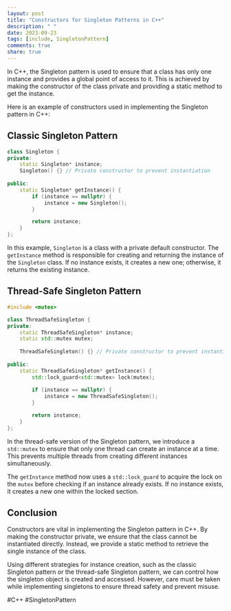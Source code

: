 ```yaml
---
layout: post
title: "Constructors for Singleton Patterns in C++"
description: " "
date: 2023-09-23
tags: [include, SingletonPattern]
comments: true
share: true
---
```


In C++, the Singleton pattern is used to ensure that a class has only one instance and provides a global point of access to it. This is achieved by making the constructor of the class private and providing a static method to get the instance.

Here is an example of constructors used in implementing the Singleton pattern in C++:

## Classic Singleton Pattern

```cpp
class Singleton {
private:
    static Singleton* instance;
    Singleton() {} // Private constructor to prevent instantiation
    
public:
    static Singleton* getInstance() {
        if (instance == nullptr) {
            instance = new Singleton();
        }

        return instance;
    }
};
```

In this example, `Singleton` is a class with a private default constructor. The `getInstance` method is responsible for creating and returning the instance of the `Singleton` class. If no instance exists, it creates a new one; otherwise, it returns the existing instance.

## Thread-Safe Singleton Pattern

```cpp
#include <mutex>

class ThreadSafeSingleton {
private:
    static ThreadSafeSingleton* instance;
    static std::mutex mutex;
    
    ThreadSafeSingleton() {} // Private constructor to prevent instantiation
    
public:
    static ThreadSafeSingleton* getInstance() {
        std::lock_guard<std::mutex> lock(mutex);
        
        if (instance == nullptr) {
            instance = new ThreadSafeSingleton();
        }

        return instance;
    }
};
```

In the thread-safe version of the Singleton pattern, we introduce a `std::mutex` to ensure that only one thread can create an instance at a time. This prevents multiple threads from creating different instances simultaneously.

The `getInstance` method now uses a `std::lock_guard` to acquire the lock on the `mutex` before checking if an instance already exists. If no instance exists, it creates a new one within the locked section.

## Conclusion

Constructors are vital in implementing the Singleton pattern in C++. By making the constructor private, we ensure that the class cannot be instantiated directly. Instead, we provide a static method to retrieve the single instance of the class.

Using different strategies for instance creation, such as the classic Singleton pattern or the thread-safe Singleton pattern, we can control how the singleton object is created and accessed. However, care must be taken while implementing singletons to ensure thread safety and prevent misuse.

#C++ #SingletonPattern